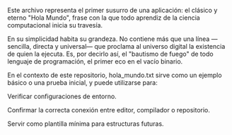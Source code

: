 Este archivo representa el primer susurro de una aplicación: el clásico y eterno "Hola Mundo", frase con la que todo aprendiz de la ciencia computacional inicia su travesía.

En su simplicidad habita su grandeza. No contiene más que una línea —sencilla, directa y universal— que proclama al universo digital la existencia de quien la ejecuta. Es, por decirlo así, el "bautismo de fuego" de todo lenguaje de programación, el primer eco en el vacío binario.

En el contexto de este repositorio, hola_mundo.txt sirve como un ejemplo básico o una prueba inicial, y puede utilizarse para:

Verificar configuraciones de entorno.

Confirmar la correcta conexión entre editor, compilador o repositorio.

Servir como plantilla mínima para estructuras futuras.

